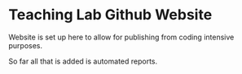 # Teaching Lab Github Website

Website is set up here to allow for publishing from coding intensive purposes.

So far all that is added is automated reports.
